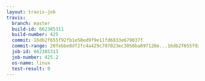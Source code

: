 ```yaml
---
layout: travis-job
travis:
  branch: master
  build-id: 662385311
  build-number: 425
  commit: 16db2f655f92fb1e58ed9f9e11fd6833e679037f
  commit-range: 28febbe8df2fc4a429c707023ec3050ba897128e...16db2f655f92fb1e58ed9f9e11fd6833e679037f
  job-id: 662385313
  job-number: 425.2
  os-name: linux
  test-result: 0
---
```

